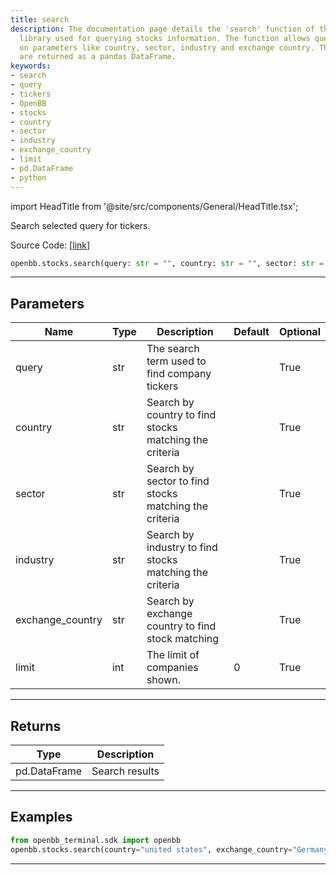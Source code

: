 ```yaml
---
title: search
description: The documentation page details the 'search' function of the OpenBB python
  library used for querying stocks information. The function allows queries based
  on parameters like country, sector, industry and exchange country. The search results
  are returned as a pandas DataFrame.
keywords:
- search
- query
- tickers
- OpenBB
- stocks
- country
- sector
- industry
- exchange_country
- limit
- pd.DataFrame
- python
---
```


import HeadTitle from '@site/src/components/General/HeadTitle.tsx';

<HeadTitle title="stocks.search - Reference | OpenBB SDK Docs" />

Search selected query for tickers.

Source Code: [[link](https://github.com/OpenBB-finance/OpenBBTerminal/tree/main/openbb_terminal/stocks/stocks_helper.py#L98)]

```python
openbb.stocks.search(query: str = "", country: str = "", sector: str = "", industry: str = "", exchange_country: str = "", limit: int = 0)
```

---

## Parameters

| Name             | Type | Description                                             | Default | Optional |
|------------------|------|---------------------------------------------------------|---------|----------|
| query            | str  | The search term used to find company tickers            |         | True     |
| country          | str  | Search by country to find stocks matching the criteria  |         | True     |
| sector           | str  | Search by sector to find stocks matching the criteria   |         | True     |
| industry         | str  | Search by industry to find stocks matching the criteria |         | True     |
| exchange_country | str  | Search by exchange country to find stock matching       |         | True     |
| limit            | int  | The limit of companies shown.                           | 0       | True     |

---

## Returns

| Type         | Description    |
|--------------|----------------|
| pd.DataFrame | Search results |


---

## Examples

```python
from openbb_terminal.sdk import openbb
openbb.stocks.search(country="united states", exchange_country="Germany")
```

---
